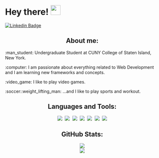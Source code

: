 # Hey there! <img src="https://raw.githubusercontent.com/MartinHeinz/MartinHeinz/master/wave.gif" width="32px"/>
[![Linkedin Badge](https://img.shields.io/badge/-BolaGhaly-blue?style=flat-square&logo=Linkedin&logoColor=white&link=https://www.linkedin.com/in/bolaghaly63/)](https://www.linkedin.com/in/bolaghaly63/)

<div>
<h2 align="center">About me:</h2>
  <p>:man_student: Undergraduate Student at CUNY College of Staten Island, New York.</p>
  <p>:computer: I am passionate about everything related to Web Development and I am learning new frameworks and concepts.</p>
  <p>:video_game: I like to play video games.</p>
  <p>:soccer::weight_lifting_man: ...and I like to play sports and workout.</p>
</div>

<div align="center">
  <h2>Languages and Tools:</h2>
    <kbd> <img src="https://img.shields.io/badge/HTML5-E34F26?style=for-the-badge&logo=html5&logoColor=white"> </kbd>
    <kbd> <img src="https://img.shields.io/badge/CSS3-1572B6?style=for-the-badge&logo=css3&logoColor=white"> </kbd>
    <kbd> <img src="https://img.shields.io/badge/JavaScript-323330?style=for-the-badge&logo=javascript&logoColor=F7DF1E"> </kbd>
    <kbd> <img src="https://img.shields.io/badge/C%2B%2B-00599C?style=for-the-badge&logo=c%2B%2B&logoColor=white"> </kbd>
    <kbd> <img src="https://img.shields.io/badge/Python-3670A0?style=for-the-badge&logo=python&logoColor=white"> </kbd>
    <kbd> <img src="https://img.shields.io/badge/Git-F54D27?style=for-the-badge&logo=git&logoColor=white"> </kbd>
    <kbd> <img src="https://img.shields.io/badge/GitHub-000000?style=for-the-badge&logo=github&logoColor=white"> </kbd>
</div>

<div align="center">
  <h2>GitHub Stats:</h2>
  <img align="center" src="https://github-readme-stats.vercel.app/api?username=BolaGhaly&show_icons=true&include_all_commits=true&theme=github_dark&hide_border=true" />
  <br/>
  <img align="center" src="https://github-readme-stats.vercel.app/api/top-langs/?username=BolaGhaly&layout=compact&theme=github_dark&hide_border=true&card_width=445&langs_count=10" />
<div>
